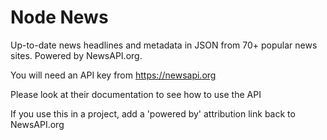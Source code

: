 # Node News

Up-to-date news headlines and metadata in JSON from 70+ popular news sites. Powered by NewsAPI.org.

You will need an API key from https://newsapi.org

Please look at their documentation to see how to use the API

If you use this in a project, add a 'powered by' attribution link back to NewsAPI.org